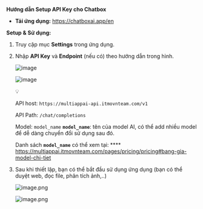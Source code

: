 **Hướng dẫn Setup API Key cho Chatbox**

- **Tải ứng dụng:** https://chatboxai.app/en

**Setup & Sử dụng:**

1. Truy cập mục **Settings** trong ứng dụng.
2. Nhập **API Key** và **Endpoint** (nếu có) theo hướng dẫn trong hình.
    
    ![image](https://github.com/user-attachments/assets/c0f40d37-a742-4cc1-a7bf-b4868feef3a1)

    
    ![image](https://github.com/user-attachments/assets/d4e755a6-5872-4ec6-8e92-fec493d77de7)

    
    <aside>
    💡
    
    API host:  `https://multiappai-api.itmovnteam.com/v1`
    
    API Path:  `/chat/completions`
    
    Model: `model_name`
    **`model_name`**: tên của model AI, có thể add nhiều model để dễ dàng chuyển đổi sử dụng sau đó.
    
    Danh sách **`model_name`** có thể xem tại: **** https://multiappai.itmovnteam.com/pages/pricing/pricing#bang-gia-model-chi-tiet
    
    </aside>
    
3. Sau khi thiết lập, bạn có thể bắt đầu sử dụng ứng dụng (bạn có thể duyệt web, đọc file, phân tích ảnh,..)
    
    ![image.png](attachment:e2e074b2-07a5-48a3-90ef-73954710987a:image.png)
    
    ![image.png](attachment:bc72a6c5-c741-467d-b905-9ea652a2a3d8:image.png)
